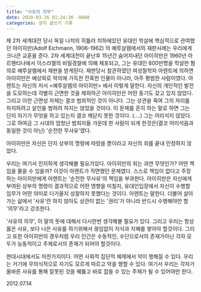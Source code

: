 ```yaml
---
title: "사유의 의무"
date: 2020-03-26 01:24:30 -0400
categories: 생각 글쓰기 기록
---
```


제 2차 세계대전 당시 독일 나치의 히틀러 치하에있던 유대인 학살에 핵심적으로 관여했던 아이히만(Adolf Eichmann, 1906-1962) 의 예루살렘에서의 재판사례는 우리에게 크나큰 교훈을 준다.
2차 세계대전이 끝난후 15년간 숨어지내던 아이히만은 1960년 아르헨티나에서 이스라엘의 비밀경찰에 의해 체포되고, 그는 유대인 600만명을 학살한 혐의로 예루살렘에서 재판을 받게된다.
재판당시 참관하였던 여성철학자 아렌트에 의하면 아이히만은 예상외로 악의에 가득찬 잔혹한 인물이 아니라, 아주 평범한 사람이였다.
아렌트는 자신의 저서 <예루살렘의 아이히만> 에서 이렇게 말한다.
자신의 개인적인 발전을 도모하는데 각별히 근면한 것을 제외하곤 아이히만은 어떤 동기도 갖고 있지 않았다. 그리고 이런 근면성 자체는 결코 범죄적인 것이 아니다.
그는 상관을 죽여 그의 자리를 차지하려고 살인을 범하려 하지는 않았을 것이다. 이 문제를 흔히 하는 말로 하면 그는 단지 자기가 무엇을 하고 있는지 결코 깨닫지 못한 것이다.
(....) 그는 어리석지 않았다. 그로 하여금 그 시대의 엄청난 범죄자들 가운데 한 사람이 되게 한것은(결코 어리석음과 동일한 것이 아닌) '순전한 무사유'였다.

아이히만은 자신은 단지 상부의 명령에 따랐을 뿐이라고 자신의 죄를 끝내 인정하지 않았다.

우리는 여기서 진지하게 생각해볼 필요가있다. 아이히만의 죄는 과연 무엇인가? 어떤 책임을 물을 수 있을까?
이것이 아렌트가 직면했던 문제였다. 스스로 책임이 없다고 주장하는 아이히만에게 아렌트는 '순전한 무사유'의 책임을 부과한다.
아이히만은 자신에게 부여된 상부의 명령이 결과적으로 어떤 영향을 미칠지, 유대인입장에서 자신이 수행할 임무가 어떤 의미로 다가올지 성찰하지 못했다는 것이다.
아렌트는 말한다. 더불어 살아가는 삶에서 '사유'란 하지 않아도 상관이 없는 '권리'가 아니라 반드시 수행해야만 할 '의무'라고 강조한다.

'사유의 의무', 이 말의 뜻에 대해서 다시한번 생각해볼 필요가 있다. 그리고 우리는 항상 옳은 사유, 보다 나은 사유를 하기위해서 끊임없이 지식과 지혜를 쌓아야 할것이다.
그리고 또한 아이히만의 경우처럼 우리 인간은 수동적인, 수단으로서의 존재가아닌 각자 모두가 능동적이고 주체로서의 존재가 되어야 할것이다.

현대시대에서도 마찬가지이다. 어떤 사회적 집단적 체제에서 악이 행해질 수 있다. 우리는 거기에 무의식적으로 자기도 모르게 따르고 악을 행할 수 있다.
여기서 우리는 각자가 올바른 사유를 통해 잘못된 것을 꿰뚫고 바로 잡을 수 있는 주체가 될 수 있어야만 한다.

2012.07.14
